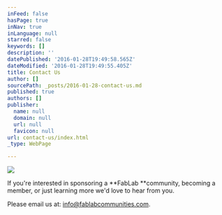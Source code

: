 ```yaml
---
inFeed: false
hasPage: true
inNav: true
inLanguage: null
starred: false
keywords: []
description: ''
datePublished: '2016-01-28T19:49:58.565Z'
dateModified: '2016-01-28T19:49:55.405Z'
title: Contact Us
author: []
sourcePath: _posts/2016-01-28-contact-us.md
published: true
authors: []
publisher:
  name: null
  domain: null
  url: null
  favicon: null
url: contact-us/index.html
_type: WebPage

---
```

![](https://the-grid-user-content.s3-us-west-2.amazonaws.com/75a206ce-0204-466c-b30b-f2f5e868a28b.jpg)

If you're interested in sponsoring a **FabLab **community, becoming a member, or just learning more we'd love to hear from you. 

Please email us at: info@fablabcommunities.com.